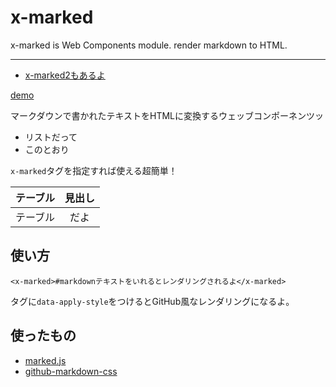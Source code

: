 # x-marked

x-marked is Web Components module. render markdown to HTML.

---

* [x-marked2もあるよ](https://github.com/nakajmg/x-marked2/)

[demo](http://nakajmg.github.io/x-marked/)

マークダウンで書かれたテキストをHTMLに変換するウェッブコンポーネンツッ

* リストだって
* このとおり

`x-marked`タグを指定すれば使える超簡単！

|テーブル|見出し|
|:-------|:-------:|
|テーブル|だよ|


## 使い方
```
<x-marked>#markdownテキストをいれるとレンダリングされるよ</x-marked>
```

タグに`data-apply-style`をつけるとGitHub風なレンダリングになるよ。

## 使ったもの

* [marked.js](https://github.com/chjj/marked)
* [github-markdown-css](https://github.com/sindresorhus/github-markdown-css)
